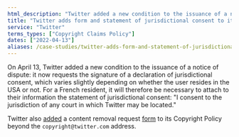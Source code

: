 ```yaml
---
html_description: "Twitter added a new condition to the issuance of a notice of dispute."
title: "Twitter adds form and statement of jurisdictional consent to its copyright claims process"
service: "Twitter"
terms_types: ["Copyright Claims Policy"]
dates: ["2022-04-13"]
aliases: /case-studies/twitter-adds-form-and-statement-of-jurisdictional-consent-to-its-copyright-claims-process
---
```


On April 13, Twitter added a new condition to the issuance of a notice of dispute: it now requests the signature of a declaration of jurisdictional consent, which varies slightly depending on whether the user resides in the USA or not. For a French resident, it will therefore be necessary to attach to their information the statement of jurisdictional consent: "I consent to the jurisdiction of any court in which Twitter may be located."

Twitter also <a target="_blank" rel="noopener" href="https://github.com/OpenTermsArchive/france-elections-versions/commit/7460a0728476c0835c20ef973e113674b450ddc7?diff=split">added</a> a content removal request <a target="_blank" rel="noopener" href="https://help.twitter.com/en/forms/ipi/dmca-retraction">form</a> to its Copyright Policy beyond the `copyright@twitter.com` address.
